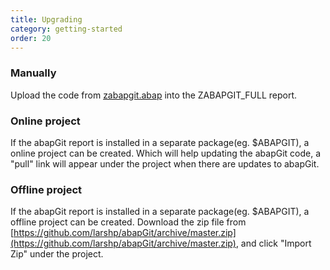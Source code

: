 ```yaml
---
title: Upgrading
category: getting-started
order: 20
---
```



### Manually
Upload the code from [zabapgit.abap](https://raw.githubusercontent.com/abapGit/build/master/zabapgit.abap) into the ZABAPGIT_FULL report.

### Online project
If the abapGit report is installed in a separate package(eg. $ABAPGIT), a online project can be created. Which will help updating the abapGit code, a "pull" link will appear under the project when there are updates to abapGit.

### Offline project
If the abapGit report is installed in a separate package(eg. $ABAPGIT), a offline project can be created.
Download the zip file from [https://github.com/larshp/abapGit/archive/master.zip](https://github.com/larshp/abapGit/archive/master.zip), and click "Import Zip" under the project.

